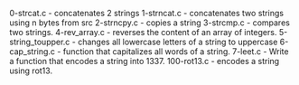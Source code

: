 0-strcat.c - concatenates 2 strings
1-strncat.c - concatenates two strings using n bytes from src
2-strncpy.c - copies a string
3-strcmp.c - compares two strings.
4-rev_array.c - reverses the content of an array of integers.
5-string_toupper.c - changes all lowercase letters of a string to uppercase
6-cap_string.c - function that capitalizes all words of a string.
7-leet.c - Write a function that encodes a string into 1337.
100-rot13.c - encodes a string using rot13.



